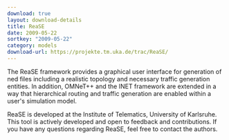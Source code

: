 ```yaml
---
download: true
layout: download-details
title: ReaSE
date: 2009-05-22
sortkey: "2009-05-22"
category: models
download-url: https://projekte.tm.uka.de/trac/ReaSE/
---
```


The ReaSE framework provides a graphical user interface for generation of ned files including a realistic topology and necessary traffic generation entities. In addition, OMNeT++ and the INET framework are extended in a way that hierarchical routing and traffic generation are enabled within a user's simulation model.


ReaSE is developed at the Institute of Telematics, University of Karlsruhe. This tool is actively developed and open to feedback and contributions. If you have any questions regarding ReaSE, feel free to contact the authors.

